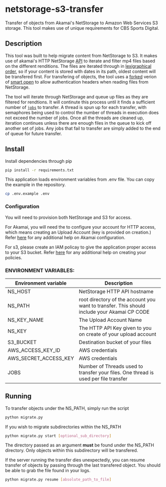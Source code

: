 # netstorage-s3-transfer
Transfer of objects from Akamai's NetStorage to Amazon Web Services S3 storage. This tool makes use of unique requirements for CBS Sports Digital. 

## Description

This tool was built to help migrate content from NetStorage to S3. It makes use of akamai's HTTP NetStorage [API](https://github.com/akamai/NetStorageKit-Python) to iterate and filter mp4 files based on the different renditions. The files are iterated through in [lexigraphical order](https://learn.akamai.com/en-us/webhelp/netstorage/netstorage-http-api-developer-guide/GUID-39E4FFE2-CF0E-474A-B91D-FA0758DB174A.html#GUID-39E4FFE2-CF0E-474A-B91D-FA0758DB174A), so if your content is stored with dates in its path, oldest content will be transfered first. For transfering of objects, the tool uses a [forked](https://github.com/krystalmejia24/smart_open) verion of [smart open](https://github.com/RaRe-Technologies/smart_open) to allow authentication headers when reading files from NetStorage. 

The tool will iterate through NetStorage and queue up files as they are filtered for rendtions. It will continute this process until it finds a sufficient number of [`jobs`](#environment-variables) to transfer. A thread is spun up for each transfer, with semaphores being used to control the number of threads in execution does not exceed the number of jobs. Once all the threads are cleaned up, iteration continues unless there are enough files in the queue to kick off another set of jobs. Any jobs that fail to transfer are simply added to the end of queue for future transfer.


## Install

Install dependencies through pip
```bash
pip install -r requirements.txt
```

This application loads environment variables from .env file. You can copy the example in the repository.
```bash
cp .env.example .env
```

### Configuration

You will need to provision both NetStorage and S3 for access.

For Akamai, you will need the to configure your account for HTTP access, which means creating an Upload Account (key is provided on creation.) Refer [here](https://learn.akamai.com/en-us/webhelp/netstorage/netstorage-http-api-developer-guide/GUID-9A24E3A2-F989-4E3B-869F-B536635B0449.html) for any additional help on Akamai configuration. 

For s3, please create an IAM policay to give the application proper access to your S3 bucket. Refer [here](https://aws.amazon.com/blogs/security/writing-iam-policies-how-to-grant-access-to-an-amazon-s3-bucket/) for any additional help on creating your policies. 


### ENVIRONMENT VARIABLES:

| Environment variable | Description |
| -------------------- | ----------- |
| NS_HOST | NetStorage HTTP API hostname
| NS_PATH | root directory of the account you want to transfer. This should include your Akamai CP CODE 
| NS_KEY_NAME | The Upload Account Name
| NS_KEY | The HTTP API Key given to you on create of your upload account
| S3_BUCKET | Destination bucket of your files
| AWS_ACCESS_KEY_ID | AWS credentials
| AWS_SECRET_ACCESS_KEY | AWS credentials
| JOBS | Number of Threads used to transfer your files. One thread is used per file transfer


## Running

To transfer objects under the NS_PATH, simply run the script

```bash
python migrate.py
```

If you wish to migrate subdirectories within the NS_PATH
```bash
python migrate.py start [optional_sub_directory]
```

The directory passed as an argument **must** be found under the NS_PATH directory. Only objects within this subdirectory will be transfered. 

If the server running the transfer dies unexpectedly, you can resume transfer of objects by passing through the last transfered object. You should be able to grab the file found in your logs. 

```bash
python migrate.py resume [absolute_path_to_file]
```
